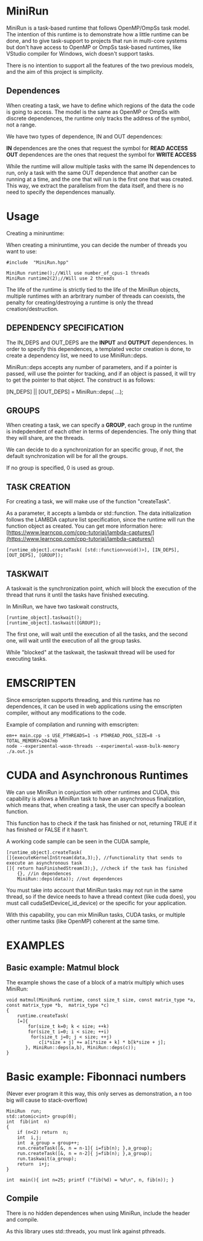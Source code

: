 
# MiniRun

MiniRun is a task-based runtime that follows OpenMP/OmpSs task model. The intention of this runtime is to demonstrate how a little runtime can be done, and to give task-support to projects that run in  multi-core systems but don't have access to OpenMP or OmpSs task-based runtimes, like VStudio compiler for Windows, wich doesn't support tasks.

There is no intention to support all the features of the two previous models, and the aim of this project is simplicity.  

## Dependences

When creating a task, we have to define which regions of the data the code is going to access. The model is the same as OpenMP or OmpSs with discrete dependences, the runtime only tracks the address of the symbol, not a range.

We have two types of dependence, IN and OUT dependences:

**IN** dependences are the ones that request the symbol for **READ ACCESS**
**OUT** dependences are the ones that request the symbol for **WRITE ACCESS**

While the runtime will allow multiple tasks with the same IN dependences to run, only a task with the same OUT dependence that another can be running at a time, and the one that will run is the first one that was created. This way, we extract the parallelism from the data itself, and there is no need to specify the dependences manually.  

# Usage

Creating a miniruntime:

When creating a miniruntime, you can decide the number of threads you want to use:


    #include  "MiniRun.hpp"
	
	MiniRun runtime();//Will use number_of_cpus-1 threads
	MiniRun runtime2(2);//Will use 2 threads
The life of the runtime is strictly tied to the life of the MiniRun objects, multiple runtimes with an arbritrary number of threads can coexists, the penalty for creating/destroying a runtime is only the thread creation/destruction.
	 


## DEPENDENCY SPECIFICATION
The IN_DEPS and OUT_DEPS are the **INPUT** and **OUTPUT** dependences. In order to specify this dependences, a templated vector creation is done, to create a dependency list, we need to use MiniRun::deps.

MiniRun::deps accepts any number of parameters, and if a pointer is passed, will use the pointer for tracking, and if an object is passed, it will try to get the pointer to that object. The construct is as follows:
 
[IN_DEPS] || [OUT_DEPS]  =      MiniRun::deps( <obj1>...); 

## GROUPS

When creating a task, we can specify a **GROUP**,  each group in the runtime is indepdendent of each other in terms of dependencies.
The only thing that they will share, are the threads.

We can decide to do a synchronization for an specific group, if not, the default synchronization will be for all the groups.

If no group is specified, 0 is used as group.

## TASK CREATION
For creating a task, we will make use of the function "createTask". 

As a parameter, it accepts a lambda or  std::function. The data initialization follows the LAMBDA capture list specification, since the runtime will run the function object as created. You can get more information here: [https://www.learncpp.com/cpp-tutorial/lambda-captures/](https://www.learncpp.com/cpp-tutorial/lambda-captures/)

    [runtime_object].createTask( [std::function<void()>], [IN_DEPS], [OUT_DEPS], [GROUP]); 

## TASKWAIT

A taskwait is the synchronization point, which will block the execution of the thread that runs it until the tasks have finished executing. 

In MiniRun, we have two taskwait constructs, 
 
    [runtime_object].taskwait(); 
    [runtime_object].taskwait([GROUP]); 

The first one, will wait until the execution of all the tasks, and the second one, will wait until the execution of all the group tasks.

While "blocked" at the taskwait, the taskwait thread will be used for executing tasks.

# EMSCRIPTEN

Since emscripten supports threading, and this runtime has no dependences, it can be used in web applications using the emscripten compiler, without any modifications to the code.

Example of compilation and running with emscripten:
 
    em++ main.cpp -s USE_PTHREADS=1 -s PTHREAD_POOL_SIZE=8 -s TOTAL_MEMORY=2047mb
    node --experimental-wasm-threads --experimental-wasm-bulk-memory  ./a.out.js 

# CUDA and Asynchronous Runtimes

We can use MiniRun in conjuction with other runtimes and CUDA, this capability is allows a MiniRun task to have an asynchronous finalization, which means that, when creating a task,  the user can specify  a boolean function.

This function has to check if the task has finished or not, returning TRUE if it has finished or FALSE if it hasn't.

A working code sample can be seen in the CUDA sample,  
	
	[runtime_object].createTask(
	[]{executeKernelInStream(data,3);}, //functionality that sends to execute an asynchronous task
	[]{ return hasFinishedStream(3);}, //check if the task has finished
		{}, //in dependences
		MiniRun::deps(data)); //out dependences


You must take into account that MiniRun tasks may not run in the same thread, so if the device needs to have a thread context (like cuda does), you must call cudaSetDevice(_id_device) or the specific for your application.

With this capability, you can mix MiniRun tasks, CUDA tasks, or multiple other runtime tasks (like OpenMP) coherent at the same time.

# EXAMPLES
  ## Basic example: Matmul block
The example shows the case of a block of a matrix multiply which uses MiniRun:

      
	void matmul(MiniRun& runtime, const size_t size, const matrix_type *a, const matrix_type *b,  matrix_type *c)
	{
	    runtime.createTask(
		[=]{
		    for(size_t k=0; k < size; ++k)
			for(size_t i=0; i < size; ++i)
			 for(size_t j=0; j < size; ++j)
			    c[i*size + j] += a[i*size + k] * b[k*size + j];
		   }, MiniRun::deps(a,b), MiniRun::deps(c));
	}

	

# Basic example: Fibonnaci numbers
(Never ever program it this way, this only serves as demonstration, a n too big will cause to stack-overflow)

    MiniRun  run;
    std::atomic<int> group(0);
    int  fib(int  n)  
    {
        if (n<2) return  n;   
        int  i,j;
	    int  a_group = group++;
	    run.createTask([&, n = n-1]{ i=fib(n); },a_group);
	    run.createTask([&, n = n-2]{ j=fib(n); },a_group);
	    run.taskwait(a_group);
	    return  i+j;
    }
    
    int  main(){ int n=25; printf ("fib(%d) = %d\n", n, fib(n)); }


## Compile

There is no hidden dependences when using MiniRun, include the header and compile.

 As this library uses std::threads, you must link against pthreads.


